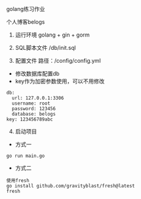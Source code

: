 golang练习作业

个人博客belogs

1. 运行环境
golang + gin + gorm

2. SQL脚本文件
/db/init.sql

3. 配置文件
路径：/config/config.yml
+ 修改数据库配置db
+ key作为加密参数使用，可以不用修改
```
db:
  url: 127.0.0.1:3306
  username: root
  password: 123456
  database: belogs
key: 123456789abc
```
4. 启动项目
+ 方式一
```
go run main.go
```
+ 方式二
```
使用fresh
go install github.com/gravityblast/fresh@latest
fresh
```